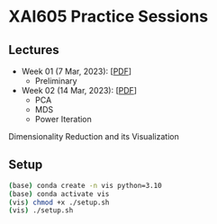 # XAI605 Practice Sessions

## Lectures

- Week 01 (7 Mar, 2023): [[PDF](./assets/Lec0.pdf)]
    - Preliminary
- Week 02 (14 Mar, 2023): [[PDF](./assets/Lec1.pdf)]
    - PCA
    - MDS
    - Power Iteration

Dimensionality Reduction and its Visualization


## Setup
```zsh
(base) conda create -n vis python=3.10
(base) conda activate vis
(vis) chmod +x ./setup.sh
(vis) ./setup.sh
```